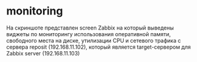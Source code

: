 # monitoring
На скриншоте представлен screen Zabbix на который выведены виджеты по мониторингу использования оперативной памяти, 
свободного места на диске, утилизации CPU и сетевого трафика с сервера reposit (192.168.11.102), который является target-сервером для Zabbix server (192.168.11.103)
